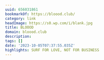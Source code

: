 ```yaml
---
uuid: 656031861
bookmarkOf: https://bloood.club/
category: link
headImage: https://s0.wp.com/i/blank.jpg
title: BLOOOD
domain: bloood.club
description: 
tags: []
date: '2023-10-05T07:37:55.035Z'
highlights: SURF FOR LOVE, NOT FOR BUSINESS
---
```




